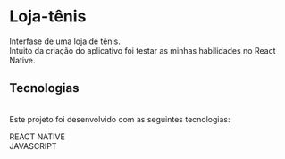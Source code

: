 # Loja-tênis
Interfase de uma loja de tênis.
<br>
Intuito da criação do aplicativo foi testar as minhas habilidades no React Native.
<br>
## Tecnologias
<br>
Este projeto foi desenvolvido com as seguintes tecnologias:


REACT NATIVE
<br>
JAVASCRIPT
